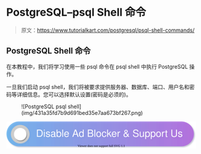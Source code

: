 # PostgreSQL–psql Shell 命令

> 原文：<https://www.tutorialkart.com/postgresql/psql-shell-commands/>

## PostgreSQL Shell 命令

在本教程中，我们将学习使用一些 psql 命令在 psql shell 中执行 PostgreSQL 操作。

一旦我们启动 psql shell，我们将被要求提供服务器、数据库、端口、用户名和密码等详细信息。您可以选择默认设置(密码是必须的)。

<figure class="aligncenter">![PostgreSQL psql shell](img/431a35fd7b9d691bed35e7aa673bf267.png)</figure>

[![](img/925da31b32d6bc3827932f6c8afb11bb.png)](https://www.tutorialkart.com/)